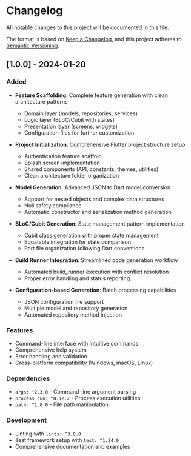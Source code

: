 # Changelog

All notable changes to this project will be documented in this file.

The format is based on [Keep a Changelog](https://keepachangelog.com/en/1.0.0/),
and this project adheres to [Semantic Versioning](https://semver.org/spec/v2.0.0.html).

## [1.0.0] - 2024-01-20

### Added
- **Feature Scaffolding**: Complete feature generation with clean architecture patterns
  - Domain layer (models, repositories, services)
  - Logic layer (BLoC/Cubit with states)
  - Presentation layer (screens, widgets)
  - Configuration files for further customization

- **Project Initialization**: Comprehensive Flutter project structure setup
  - Authentication feature scaffold
  - Splash screen implementation
  - Shared components (API, constants, themes, utilities)
  - Clean architecture folder organization

- **Model Generation**: Advanced JSON to Dart model conversion
  - Support for nested objects and complex data structures
  - Null safety compliance
  - Automatic constructor and serialization method generation

- **BLoC/Cubit Generation**: State management pattern implementation
  - Cubit class generation with proper state management
  - Equatable integration for state comparison
  - Part file organization following Dart conventions

- **Build Runner Integration**: Streamlined code generation workflow
  - Automated build_runner execution with conflict resolution
  - Proper error handling and status reporting

- **Configuration-based Generation**: Batch processing capabilities
  - JSON configuration file support
  - Multiple model and repository generation
  - Automated repository method injection

### Features
- Command-line interface with intuitive commands
- Comprehensive help system
- Error handling and validation
- Cross-platform compatibility (Windows, macOS, Linux)

### Dependencies
- `args: ^2.3.0` - Command-line argument parsing
- `process_run: ^0.12.2` - Process execution utilities
- `path: ^1.8.0` - File path manipulation

### Development
- Linting with `lints: ^3.0.0`
- Test framework setup with `test: ^1.24.0`
- Comprehensive documentation and examples
